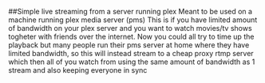 ##Simple live streaming from a server running plex
Meant to be used on a machine running plex media server (pms)
This is if you have limited amount of bandwidth on your plex server and you want to watch movies/tv shows togheter with friends over the internet. Now you could all try to time up the playback but many people run their pms server at home where they have limited bandwidth, so this will instead stream to a cheap proxy rtmp server which then all of you watch from using the same amount of bandwidth as 1 stream and also keeping everyone in sync
